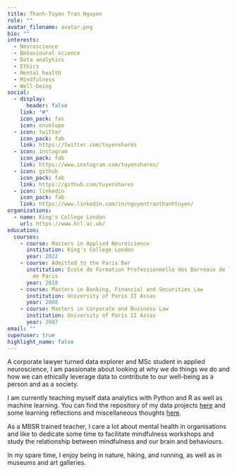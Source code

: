 ```yaml
---
title: Thanh-Tuyen Tran Nguyen
role: ""
avatar_filename: avatar.png
bio: ""
interests:
  - Neuroscience
  - Behavioural science
  - Data analytics
  - Ethics
  - Mental health
  - Mindfulness
  - Well-being
social:
  - display:
      header: false
    link: "#"
    icon_pack: fas
    icon: envelope
  - icon: twitter
    icon_pack: fab
    link: https://twitter.com/tuyenshares
  - icon: instagram
    icon_pack: fab
    link: https://www.instagram.com/tuyenshares/
  - icon: github
    icon_pack: fab
    link: https://github.com/tuyenshares
  - icon: linkedin
    icon_pack: fab
    link: https://www.linkedin.com/in/nguyentranthanhtuyen/
organizations:
  - name: King's College London
    url: https://www.kcl.ac.uk/
education:
  courses:
    - course: Masters in Applied Neuroscience
      institution: King's College London
      year: 2022
    - course: Admitted to the Paris Bar
      institution: Ecole de Formation Professionnelle des Barreaux de la Cour d'Appel
        de Paris
      year: 2010
    - course: Masters in Banking, Financial and Securities Law
      institution: University of Paris II Assas
      year: 2008
    - course: Masters in Corporate and Business Law
      institution: University of Paris II Assas
      year: 2007
email: ""
superuser: true
highlight_name: false
---
```

A corporate lawyer turned data explorer and MSc student in applied neuroscience, I am passionate about looking at why we do things we do and how we can ethically leverage data to contribute to our well-being as a person and as a society.

I am currently teaching myself data analytics with Python and R as well as machine learning. You can find the repository of my data projects [here](https://tuyenshares.github.io/) and some learning reflections and miscellaneous thoughts [here](https://tuyenshares.com). 

As a MBSR trained teacher, I care a lot about mental health in organisations and like to dedicate some time to facilitate mindfulness workshops and study the relationship between mindfulness and our brain and behaviours. 

In my spare time, I enjoy being in nature, hiking, and running, as well as in museums and art galleries.